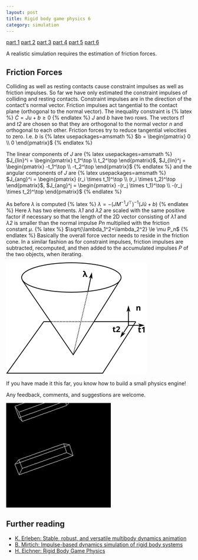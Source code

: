 ```yaml
---
layout: post
title: Rigid body game physics 6
category: simulation
---
```


<a href="/simulation/2019/10/24/rigid-body-game-physics/">part 1</a>
<a href="/simulation/2019/11/13/rigid-body-game-physics-2/">part 2</a>
<a href="/simulation/2019/11/25/rigid-body-game-physics-3/">part 3</a>
<a href="/simulation/2019/11/29/rigid-body-game-physics-4/">part 4</a>
<a href="/simulation/2019/12/01/rigid-body-game-physics-5/">part 5</a>
<a href="/simulation/2019/12/03/rigid-body-game-physics-6/">part 6</a>

A realistic simulation requires the estimation of friction forces.

## Friction Forces
Colliding as well as resting contacts cause constraint impulses as well as friction impulses.
So far we have only estimated the constraint impulses of colliding and resting contacts.
Constraint impulses are in the direction of the contact's normal vector.
Friction impulses act tangential to the contact plane (orthogonal to the normal vector).
The inequality constraint is
{% latex %}
$\dot{C}=Ju+b\ge 0$
{% endlatex %}
*J* and *b* have two rows.
The vectors *t1* and *t2* are chosen so that they are orthogonal to the normal vector *n* and orthogonal to each other.
Friction forces try to reduce tangential velocities to zero.
I.e. *b* is
{% latex usepackages=amsmath %}
$b = \begin{pmatrix} 0 \\ 0 \end{pmatrix}$
{% endlatex %}

The linear components of *J* are
{% latex usepackages=amsmath %}
$J_{lin}^i = \begin{pmatrix} t_1^\top \\ t_2^\top \end{pmatrix}$,
$J_{lin}^j = \begin{pmatrix} -t_1^\top \\ -t_2^\top \end{pmatrix}$
{% endlatex %}
and the angular components of *J* are
{% latex usepackages=amsmath %}
$J_{ang}^i = \begin{pmatrix} (r_i \times t_1)^\top \\ (r_i \times t_2)^\top \end{pmatrix}$,
$J_{ang}^j = \begin{pmatrix} -(r_j \times t_1)^\top \\ -(r_j \times t_2)^\top \end{pmatrix}$
{% endlatex %}

As before *λ* is computed
{% latex %}
$\lambda = -(J M^{-1} J^\top)^{-1} (J\bar{u}+b)$
{% endlatex %}
Here *λ* has two elements.
*λ1* and *λ2* are scaled with the same positive factor if necessary so that the length of the 2D vector consisting of *λ1* and *λ2* is smaller than the normal impulse *Pn* multiplied with the friction constant *μ*.
{% latex %}
$\sqrt{\lambda_1^2+\lambda_2^2} \le \mu P_n$
{% endlatex %}
Basically the overall force vector needs to reside in the friction cone.
In a similar fashion as for constraint impulses, friction impulses are subtracted, recomputed, and then added to the accumulated impulses *P* of the two objects, when iterating.

![friction cone](/pics/cone.svg)

If you have made it this far, you know how to build a small physics engine!

Any feedback, comments, and suggestions are welcome.

![dropping box](/pics/drop.gif)

## Further reading

* [K. Erleben: Stable, robust, and versatile multibody dynamics animation](http://image.diku.dk/kenny/download/erleben.05.thesis.pdf)
* [B. Mirtich: Impulse-based dynamics simulation of rigid body systems](http://www.kuffner.org/james/software/dynamics/mirtich/mirtichThesis.pdf)
* [H. Eichner: Rigid Body Game Physics](http://myselph.de/gamePhysics/index.html)
